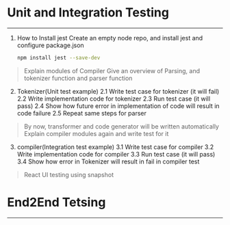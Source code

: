 # Unit and Integration Testing
---
1. How to Install jest 
    Create an empty node repo, and install jest and configure package.json

    ```bash
    npm install jest --save-dev
    ```

> Explain modules of Compiler
> Give an overview of Parsing, and tokenizer function and parser function
2. Tokenizer(Unit test example)
    2.1 Write test case for tokenizer (it will fail)
    2.2 Write implementation code for tokenizer
    2.3 Run test case (it will pass)
    2.4 Show how future error in implementation of code will result in code failure
    2.5 Repeat same steps for parser

> By now, transformer and code generator will be written automatically
> Explain compiler modules again and write test for it
3. compiler(Integration test example)
    3.1 Write test case for compiler
    3.2 Write implementation code for compiler
    3.3 Run test case (it will pass)
    3.4 Show how error in Tokenizer will result in fail in compiler test

> React UI testing using snapshot

# End2End Tetsing
---